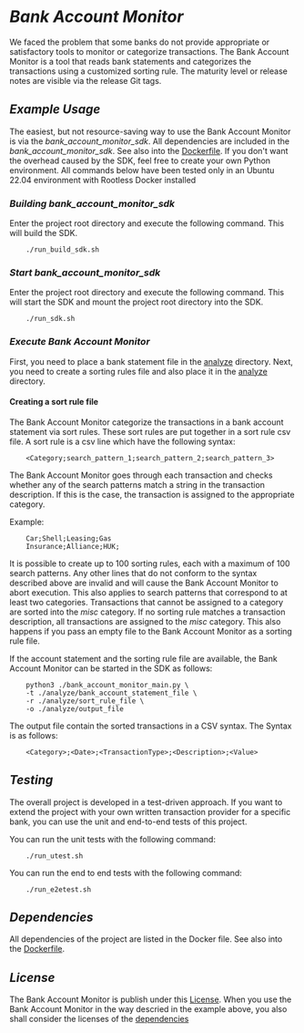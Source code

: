 # *Bank Account Monitor*

We faced the problem that some banks do not provide appropriate or satisfactory tools to monitor or categorize transactions.
The Bank Account Monitor is a tool that reads bank statements and categorizes the transactions using a customized sorting rule.
The maturity level or release notes are visible via the release Git tags.

## *Example Usage*

The easiest, but not resource-saving way to use the Bank Account Monitor is via the *bank_account_monitor_sdk*.
All dependencies are included in the *bank_account_monitor_sdk*. See also into the [Dockerfile](./docker/Dockerfile).
If you don't want the overhead caused by the SDK, feel free to create your own Python environment.
All commands below have been tested only in an Ubuntu 22.04 environment with Rootless Docker installed

### *Building bank_account_monitor_sdk*

Enter the project root directory and execute the following command. This will build the SDK.

        ./run_build_sdk.sh

### *Start bank_account_monitor_sdk*

Enter the project root directory and execute the following command. This will start the SDK and mount the project root directory into the SDK.

        ./run_sdk.sh

### *Execute Bank Account Monitor*

First, you need to place a bank statement file in the [analyze](./analyze/) directory.
Next, you need to create a sorting rules file and also place it in the [analyze](./analyze/) directory.

#### Creating a sort rule file

The Bank Account Monitor categorize the transactions in a bank account statement via sort rules.
These sort rules are put together in a sort rule csv file.
A sort rule is a csv line which have the following syntax:

        <Category;search_pattern_1;search_pattern_2;search_pattern_3>

The Bank Account Monitor goes through each transaction and checks whether any of the search patterns match a string in the transaction description.
If this is the case, the transaction is assigned to the appropriate category.

Example:

        Car;Shell;Leasing;Gas
        Insurance;Alliance;HUK;

It is possible to create up to 100 sorting rules, each with a maximum of 100 search patterns.
Any other lines that do not conform to the syntax described above are invalid and will cause the Bank Account Monitor to abort execution. This also applies to search patterns that correspond to at least two categories.
Transactions that cannot be assigned to a category are sorted into the *misc* category.
If no sorting rule matches a transaction description, all transactions are assigned to the *misc* category.
This also happens if you pass an empty file to the Bank Account Monitor as a sorting rule file.

If the account statement and the sorting rule file are available, the Bank Account Monitor can be started in the SDK as follows:

        python3 ./bank_account_monitor_main.py \
        -t ./analyze/bank_account_statement_file \
        -r ./analyze/sort_rule_file \
        -o ./analyze/output_file

The output file contain the sorted transactions in a CSV syntax.
The Syntax is as follows:

        <Category>;<Date>;<TransactionType>;<Description>;<Value>

## *Testing*

The overall project is developed in a test-driven approach. If you want to extend the project with your own written transaction provider for a specific bank, you can use the unit and end-to-end tests of this project.

You can run the unit tests with the following command:

        ./run_utest.sh

You can run the end to end tests with the following command:

        ./run_e2etest.sh

## *Dependencies*

All dependencies of the project are listed in the Docker file. See also into the [Dockerfile](./docker/Dockerfile).

## *License*

The Bank Account Monitor is publish under this [License](./LICENSE). When you use the Bank Account Monitor in the way descried in the example above, you also shall consider the licenses of the [dependencies](#dependencies)
